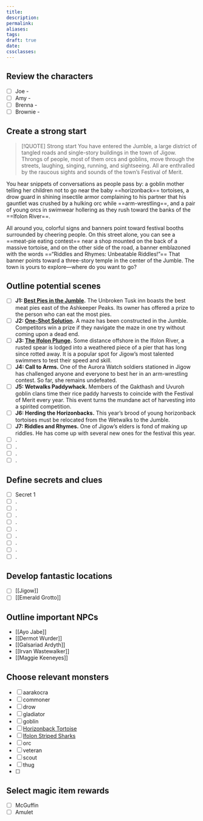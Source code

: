 ```yaml
---
title: 
description: 
permalink: 
aliases: 
tags: 
draft: true
date: 
cssclasses:
---
```

##  Review the characters

- [ ] Joe - 
- [ ] Amy - 
- [ ] Brenna - 
- [ ] Brownie - 

##  Create a strong start

> [!QUOTE] Strong start
> You have entered the Jumble, a large district of tangled roads and single-story buildings in the town of Jigow. Throngs of people, most of them orcs and goblins, move through the streets, laughing, singing, running, and sightseeing. All are enthralled by the raucous sights and sounds of the town’s Festival of Merit.
>
You hear snippets of conversations as people pass by: a goblin mother telling her children not to go near the baby ==horizonback== tortoises, a drow guard in shining insectile armor complaining to his partner that his gauntlet was crushed by a hulking orc while ==arm-wrestling==, and a pair of young orcs in swimwear hollering as they rush toward the banks of the ==Ifolon River==.
>
All around you, colorful signs and banners point toward festival booths surrounded by cheering people. On this street alone, you can see a ==meat-pie eating contest== near a shop mounted on the back of a massive tortoise, and on the other side of the road, a banner emblazoned with the words ==“Riddles and Rhymes: Unbeatable Riddles!”== That banner points toward a three-story temple in the center of the Jumble. The town is yours to explore—where do you want to go?

##  Outline potential scenes

- [ ] **J1: [Best Pies in the Jumble](https://www.dndbeyond.com/sources/dnd/cotn/a-fateful-competition#J1BestPiesintheJumble).** The Unbroken Tusk inn boasts the best meat pies east of the Ashkeeper Peaks. Its owner has offered a prize to the person who can eat the most pies.
- [ ] **J2: [One-Shot Solution](https://www.dndbeyond.com/sources/dnd/cotn/a-fateful-competition#J2OneShotSolution).** A maze has been constructed in the Jumble. Competitors win a prize if they navigate the maze in one try without coming upon a dead end.
- [ ] **J3: [The Ifolon Plunge](https://www.dndbeyond.com/sources/dnd/cotn/a-fateful-competition#J3TheIfolonPlunge).** Some distance offshore in the Ifolon River, a rusted spear is lodged into a weathered piece of a pier that has long since rotted away. It is a popular spot for Jigow’s most talented swimmers to test their speed and skill.
- [ ] **J4: Call to Arms.** One of the Aurora Watch soldiers stationed in Jigow has challenged anyone and everyone to best her in an arm-wrestling contest. So far, she remains undefeated.
- [ ] **J5: Wetwalks Paddywhack.** Members of the Gakthash and Uvuroh goblin clans time their rice paddy harvests to coincide with the Festival of Merit every year. This event turns the mundane act of harvesting into a spirited competition.
- [ ] **J6: Herding the Horizonbacks.** This year’s brood of young horizonback tortoises must be relocated from the Wetwalks to the Jumble.
- [ ] **J7: Riddles and Rhymes.** One of Jigow’s elders is fond of making up riddles. He has come up with several new ones for the festival this year.
- [ ] .
- [ ] .
- [ ] .
- [ ] .

##  Define secrets and clues

- [ ] Secret 1
- [ ] .
- [ ] .
- [ ] .
- [ ] .
- [ ] .
- [ ] .
- [ ] .
- [ ] .
- [ ] .

##  Develop fantastic locations

- [ ] [[Jigow]] 
- [ ] [[Emerald Grotto]] 

##  Outline important NPCs

- [[Ayo Jabe]] 
- [[Dermot Wurder]] 
- [[Galsariad Ardyth]] 
- [[Irvan Wastewalker]] 
- [[Maggie Keeneyes]] 

##  Choose relevant monsters

- [ ] aarakocra
- [ ] commoner
- [ ] drow
- [ ] gladiator
- [ ] goblin
- [ ] [Horizonback Tortoise](https://www.dndbeyond.com/sources/dnd/egtw/wildemount-bestiary#HorizonbackTortoise) 
- [ ] [Ifolon Striped Sharks](https://www.dndbeyond.com/monsters/16994-reef-shark) 
- [ ] orc
- [ ] veteran
- [ ] scout
- [ ] thug
- [ ] 

##  Select magic item rewards

- [ ] McGuffin
- [ ] Amulet